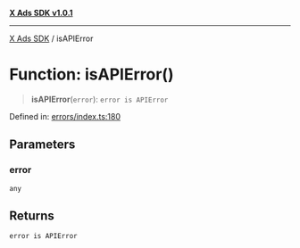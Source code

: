 [**X Ads SDK v1.0.1**](../README.md)

***

[X Ads SDK](../globals.md) / isAPIError

# Function: isAPIError()

> **isAPIError**(`error`): `error is APIError`

Defined in: [errors/index.ts:180](https://github.com/kage1020/x-ads-sdk/blob/main/src/errors/index.ts#L180)

## Parameters

### error

`any`

## Returns

`error is APIError`
